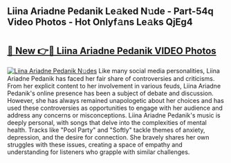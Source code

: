 ## Liina Ariadne Pedanik Le𝚊ked N𝚞de - Part-54q Video Photos - Hot Onlyf𝚊ns Le𝚊ks QjEg4

# <h2><a href="http://ac52277.deff.icu/?id=Liina+Ariadne+Pedanik">🔗 New 👉🔴 Liina Ariadne Pedanik VIDEO Photos</a></h2>

[![Liina Ariadne Pedanik N𝚞des](https://i.imgur.com/rIISA9y.gif)](http://ac52277.deff.icu/?id=Liina+Ariadne+Pedanik)
Like many social media personalities, Liina Ariadne Pedanik has faced her fair share of controversies and criticisms. From her explicit content to her involvement in various feuds, Liina Ariadne Pedanik's online presence has been a subject of debate and discussion. However, she has always remained unapologetic about her choices and has used these controversies as opportunities to engage with her audience and address any concerns or misconceptions. Liina Ariadne Pedanik's music is deeply personal, with songs that delve into the complexities of mental health. Tracks like "Pool Party" and "Softly" tackle themes of anxiety, depression, and the desire for connection. She bravely shares her own struggles with these issues, creating a space of empathy and understanding for listeners who grapple with similar challenges.
